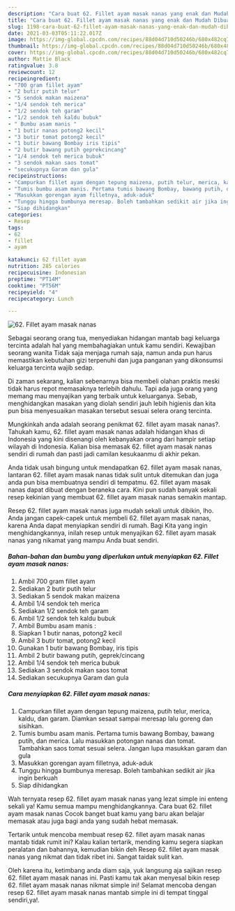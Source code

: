 ```yaml
---
description: "Cara buat 62. Fillet ayam masak nanas yang enak dan Mudah Dibuat"
title: "Cara buat 62. Fillet ayam masak nanas yang enak dan Mudah Dibuat"
slug: 1198-cara-buat-62-fillet-ayam-masak-nanas-yang-enak-dan-mudah-dibuat
date: 2021-03-03T05:11:22.017Z
image: https://img-global.cpcdn.com/recipes/88d04d710d50246b/680x482cq70/62-fillet-ayam-masak-nanas-foto-resep-utama.jpg
thumbnail: https://img-global.cpcdn.com/recipes/88d04d710d50246b/680x482cq70/62-fillet-ayam-masak-nanas-foto-resep-utama.jpg
cover: https://img-global.cpcdn.com/recipes/88d04d710d50246b/680x482cq70/62-fillet-ayam-masak-nanas-foto-resep-utama.jpg
author: Mattie Black
ratingvalue: 3.8
reviewcount: 12
recipeingredient:
- "700 gram fillet ayam"
- "2 butir putih telur"
- "5 sendok makan maizena"
- "1/4 sendok teh merica"
- "1/2 sendok teh garam"
- "1/2 sendok teh kaldu bubuk"
- " Bumbu asam manis "
- "1 butir nanas potong2 kecil"
- "3 butir tomat potong2 kecil"
- "1 butir bawang Bombay iris tipis"
- "2 butir bawang putih geprekcincang"
- "1/4 sendok teh merica bubuk"
- "3 sendok makan saos tomat"
- "secukupnya Garam dan gula"
recipeinstructions:
- "Campurkan fillet ayam dengan tepung maizena, putih telur, merica, kaldu, dan garam. Diamkan sesaat sampai meresap lalu goreng dan sisihkan."
- "Tumis bumbu asam manis. Pertama tumis bawang Bombay, bawang putih, dan merica. Lalu masukkan potongan nanas dan tomat. Tambahkan saos tomat sesuai selera. Jangan lupa masukkan garam dan gula"
- "Masukkan gorengan ayam filletnya, aduk-aduk"
- "Tunggu hingga bumbunya meresap. Boleh tambahkan sedikit air jika ingin berkuah"
- "Siap dihidangkan"
categories:
- Resep
tags:
- 62
- fillet
- ayam

katakunci: 62 fillet ayam 
nutrition: 285 calories
recipecuisine: Indonesian
preptime: "PT14M"
cooktime: "PT56M"
recipeyield: "4"
recipecategory: Lunch

---
```



![62. Fillet ayam masak nanas](https://img-global.cpcdn.com/recipes/88d04d710d50246b/680x482cq70/62-fillet-ayam-masak-nanas-foto-resep-utama.jpg)

Sebagai seorang orang tua, menyediakan hidangan mantab bagi keluarga tercinta adalah hal yang membahagiakan untuk kamu sendiri. Kewajiban seorang  wanita Tidak saja menjaga rumah saja, namun anda pun harus memastikan kebutuhan gizi terpenuhi dan juga panganan yang dikonsumsi keluarga tercinta wajib sedap.

Di zaman  sekarang, kalian sebenarnya bisa membeli olahan praktis meski tidak harus repot memasaknya terlebih dahulu. Tapi ada juga orang yang memang mau menyajikan yang terbaik untuk keluarganya. Sebab, menghidangkan masakan yang diolah sendiri jauh lebih higienis dan kita pun bisa menyesuaikan masakan tersebut sesuai selera orang tercinta. 



Mungkinkah anda adalah seorang penikmat 62. fillet ayam masak nanas?. Tahukah kamu, 62. fillet ayam masak nanas adalah hidangan khas di Indonesia yang kini disenangi oleh kebanyakan orang dari hampir setiap wilayah di Indonesia. Kalian bisa memasak 62. fillet ayam masak nanas sendiri di rumah dan pasti jadi camilan kesukaanmu di akhir pekan.

Anda tidak usah bingung untuk mendapatkan 62. fillet ayam masak nanas, lantaran 62. fillet ayam masak nanas tidak sulit untuk ditemukan dan juga anda pun bisa membuatnya sendiri di tempatmu. 62. fillet ayam masak nanas dapat dibuat dengan beraneka cara. Kini pun sudah banyak sekali resep kekinian yang membuat 62. fillet ayam masak nanas semakin mantap.

Resep 62. fillet ayam masak nanas juga mudah sekali untuk dibikin, lho. Anda jangan capek-capek untuk membeli 62. fillet ayam masak nanas, karena Anda dapat menyiapkan sendiri di rumah. Bagi Kita yang ingin menghidangkannya, inilah resep untuk menyajikan 62. fillet ayam masak nanas yang nikamat yang mampu Anda buat sendiri.

<!--inarticleads1-->

##### Bahan-bahan dan bumbu yang diperlukan untuk menyiapkan 62. Fillet ayam masak nanas:

1. Ambil 700 gram fillet ayam
1. Sediakan 2 butir putih telur
1. Sediakan 5 sendok makan maizena
1. Ambil 1/4 sendok teh merica
1. Sediakan 1/2 sendok teh garam
1. Ambil 1/2 sendok teh kaldu bubuk
1. Ambil  Bumbu asam manis :
1. Siapkan 1 butir nanas, potong2 kecil
1. Ambil 3 butir tomat, potong2 kecil
1. Gunakan 1 butir bawang Bombay, iris tipis
1. Ambil 2 butir bawang putih, geprek/cincang
1. Ambil 1/4 sendok teh merica bubuk
1. Sediakan 3 sendok makan saos tomat
1. Sediakan secukupnya Garam dan gula




<!--inarticleads2-->

##### Cara menyiapkan 62. Fillet ayam masak nanas:

1. Campurkan fillet ayam dengan tepung maizena, putih telur, merica, kaldu, dan garam. Diamkan sesaat sampai meresap lalu goreng dan sisihkan.
1. Tumis bumbu asam manis. Pertama tumis bawang Bombay, bawang putih, dan merica. Lalu masukkan potongan nanas dan tomat. Tambahkan saos tomat sesuai selera. Jangan lupa masukkan garam dan gula
1. Masukkan gorengan ayam filletnya, aduk-aduk
1. Tunggu hingga bumbunya meresap. Boleh tambahkan sedikit air jika ingin berkuah
1. Siap dihidangkan




Wah ternyata resep 62. fillet ayam masak nanas yang lezat simple ini enteng sekali ya! Kamu semua mampu menghidangkannya. Cara buat 62. fillet ayam masak nanas Cocok banget buat kamu yang baru akan belajar memasak atau juga bagi anda yang sudah hebat memasak.

Tertarik untuk mencoba membuat resep 62. fillet ayam masak nanas mantab tidak rumit ini? Kalau kalian tertarik, mending kamu segera siapkan peralatan dan bahannya, kemudian bikin deh Resep 62. fillet ayam masak nanas yang nikmat dan tidak ribet ini. Sangat taidak sulit kan. 

Oleh karena itu, ketimbang anda diam saja, yuk langsung aja sajikan resep 62. fillet ayam masak nanas ini. Pasti kamu tak akan menyesal bikin resep 62. fillet ayam masak nanas nikmat simple ini! Selamat mencoba dengan resep 62. fillet ayam masak nanas mantab simple ini di tempat tinggal sendiri,ya!.

